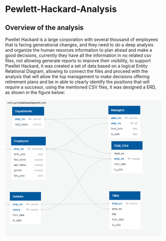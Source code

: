 # Pewlett-Hackard-Analysis
## Overview of the analysis
Pwellet Hackard is a large corporation with several thousand of employees that is facing generational changes, and they need to do a deep analysis and organize the human resorces information to plan ahead and make a good decisions, currently they have all the information in no related csv files, not allowing generate reports to improve their visibility, to support Pwellet Hackard, it was created a set of data based on a logical Entity Relational Diagram, allowing to connect the files and proceed with the analysis that will allow the top management to make decisions offering retirement plans and be in able to clearly  identify the positions that will require a succesor, using the mentioned CSV files, it was designed a ERD, as shown in the figure below: 

![this is an image](https://github.com/JJF1962/Pewlett-Hackard-Analysis/blob/main/EmployeeDB.png)


